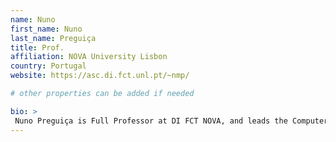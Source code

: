 ```yaml
---
name: Nuno 
first_name: Nuno           
last_name: Preguiça
title: Prof.
affiliation: NOVA University Lisbon
country: Portugal
website: https://asc.di.fct.unl.pt/~nmp/

# other properties can be added if needed

bio: >
 Nuno Preguiça is Full Professor at DI FCT NOVA, and leads the Computer Systems group of the NOVA LINCS research lab. The broad aim of his research is to allow efficient and correct data sharing among geo-distributed users. He has participated in a number of national and EU projects. He co-invented CRDTs and received a Google Research Award for his work on solutions for cloud data management.
---
```

